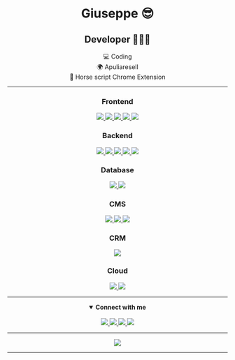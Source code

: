 <h1 align="center">Giuseppe 😎</h1>

<div class="description" align="center">
  <h2> Developer 👨🏾‍💻</h2>
</div>

<div align="center">
  
  💻 Coding  
  🌍 Apuliaresell  
  🐴 Horse script Chrome Extension  

</div>

<hr />

<div class="frontend" align="center">
  <h3>Frontend</h3>
  <a href="#">
    <img src="https://img.shields.io/badge/HTML5-E34F26?style=for-the-badge&logo=html5&logoColor=white">
  </a>
  <a href="#">
    <img src="https://img.shields.io/badge/CSS3-1572B6?style=for-the-badge&logo=css3&logoColor=white">
  </a>
  <a href="#">
    <img src="https://img.shields.io/badge/JavaScript-F7DF1E?style=for-the-badge&logo=javascript&logoColor=black">
  </a> 
  <a href="#">
    <img src="https://img.shields.io/badge/Vue.js-35495E?style=for-the-badge&logo=vuedotjs&logoColor=4FC08D"> 
  </a>
  <a href="#">
    <img src="https://img.shields.io/badge/React-20232A?style=for-the-badge&logo=react&logoColor=61DAFB">
  </a>
</div>

<div class="backend" align="center">
  <h3>Backend</h3>
  <a href="#">
    <img src="https://img.shields.io/badge/Python-14354C?style=for-the-badge&logo=python&logoColor=white">
  </a>
  <a href="#">
    <img src="https://img.shields.io/badge/PHP-777BB4?style=for-the-badge&logo=php&logoColor=white">
  </a>
  <a href="#">
    <img src="https://img.shields.io/badge/Node.js-339933?style=for-the-badge&logo=nodedotjs&logoColor=white">
  </a>
  <a href="#">
    <img src="https://img.shields.io/badge/Laravel-FF2D20?style=for-the-badge&logo=laravel&logoColor=white">
  </a>
  <a href="#">
    <img src="https://img.shields.io/badge/Codeigniter-EF4223?style=for-the-badge&logo=codeigniter&logoColor=white">
  </a>
</div>

<div class="db" align="center">
  <h3>Database</h3>
  <a href="#">
    <img src="https://img.shields.io/badge/MySQL-00000F?style=for-the-badge&logo=mysql&logoColor=white">
  </a>
  <a href="#">
    <img src="https://img.shields.io/badge/MongoDB-4EA94B?style=for-the-badge&logo=mongodb&logoColor=white">
  </a>
</div>

<div class="cms" align="center">
  <h3>CMS</h3>
  <a href="#">
    <img src="https://img.shields.io/badge/Wordpress-21759B?style=for-the-badge&logo=wordpress&logoColor=white">
  </a>
  <a href="#">
    <img src="https://img.shields.io/badge/Magento-FF4000?style=for-the-badge&logo=magento&logoColor=white">
  </a>
  <a href="#">
    <img src="https://img.shields.io/badge/Shopify-95BF47?style=for-the-badge&logo=shopify&logoColor=white">
  </a>
</div>

<div class="crm" align="center">
  <h3>CRM</h3>
  <a href="#">
    <img src="https://img.shields.io/badge/Salesforce-00A1E0?style=for-the-badge&logo=salesforce&logoColor=white">
  </a>
</div>

<div class="cloud" align="center">
  <h3>Cloud</h3>
  <a href="#">
    <img src="https://img.shields.io/badge/AWS%20Serverless-FF9900?style=for-the-badge&logo=amazonaws&logoColor=white">
  </a>
  <a href="#">
    <img src="https://img.shields.io/badge/Google%20Cloud-4285F4?style=for-the-badge&logo=googlecloud&logoColor=white">
  </a>
</div>

<hr>

<details open align="center">
  <summary><strong>Connect with me</strong></summary>
  <br/>
  <div>
      <a href="https://www.linkedin.com/in/giuseppe-pisani93/">
        <img src="https://img.shields.io/badge/LinkedIn-0077B5?style=for-the-badge&logo=linkedin&logoColor=white">
      </a>
      <a href="https://twitter.com/forklein93">
        <img src="https://img.shields.io/badge/Twitter-1DA1F2?style=for-the-badge&logo=twitter&logoColor=white">
      </a>
      <a href="https://www.instagram.com/peppe_pisani/">
        <img src="https://img.shields.io/badge/Instagram-E4405F?style=for-the-badge&logo=instagram&logoColor=white">
      </a>
      <a href="https://www.facebook.com/giuseppe.pisani.forklein/">
        <img src="https://img.shields.io/badge/Facebook-1877F2?style=for-the-badge&logo=facebook&logoColor=white">
      </a>
  </div>
</details>

<hr>

<div align="center">
  <img src="https://github-readme-stats.vercel.app/api?username=forklein&theme=merko">
</div>

<hr>
